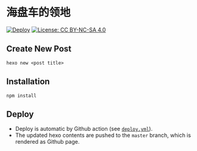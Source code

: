 # 海盘车的领地

[![Deploy](https://github.com/tuliren/tuliren.github.io/actions/workflows/deploy.yaml/badge.svg)](https://github.com/tuliren/tuliren.github.io/actions/workflows/deploy.yaml) [![License: CC BY-NC-SA 4.0](https://img.shields.io/badge/License-CC%20BY--NC--SA%204.0-lightgrey.svg)](https://creativecommons.org/licenses/by-nc-sa/4.0/)

## Create New Post

```
hexo new <post title>
```

## Installation

```
npm install
```

## Deploy

- Deploy is automatic by Github action (see [`deploy.yml`](.github/workflows/deploy.yaml)).
- The updated hexo contents are pushed to the `master` branch, which is rendered as Github page.
